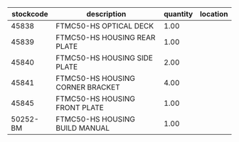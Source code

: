 |stockcode|description|quantity|location|
|---------|-----------|--------|--------|
|45838|FTMC50-HS OPTICAL DECK|1.00||
|45839|FTMC50-HS HOUSING REAR PLATE|1.00||
|45840|FTMC50-HS HOUSING SIDE PLATE|2.00||
|45841|FTMC50-HS HOUSING CORNER BRACKET|4.00||
|45845|FTMC50-HS HOUSING FRONT PLATE|1.00||
|50252-BM|FTMC50-HS HOUSING BUILD MANUAL|1.00||
